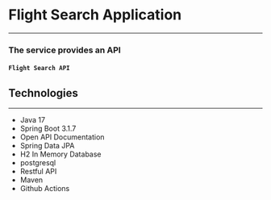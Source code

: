 # Flight Search  Application

---


### The service provides an API
#### `Flight Search API`

## Technologies

---
- Java 17
- Spring Boot 3.1.7
- Open API Documentation
- Spring Data JPA
- H2 In Memory Database
- postgresql
- Restful API
- Maven
- Github Actions




